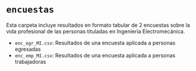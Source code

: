 # `encuestas`

Esta carpeta incluye resultados en formato tabular de 2 encuestas sobre la vida profesional de las personas tituladas en Ingeniería Electromecánica.

* `enc_egr_MI.csv`: Resultados de una encuesta aplicada a personas egresadas
* `enc_emp_MI.csv`: Resultados de una encuesta aplicada a personas trabajadoras